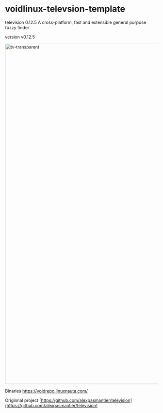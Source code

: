 # voidlinux-televsion-template
television 0.12.5 A cross-platform, fast and extensible general purpose fuzzy finder

version v0.12.5

<img width="1710" height="1122" alt="tv-transparent" src="https://github.com/user-attachments/assets/f2ad04bb-8f69-4f71-a9ad-b68d9eede41f" />


Binaries https://voidrepo.linuxnauta.com/


Originnal project
[https://github.com/alexpasmantier/television](https://github.com/alexpasmantier/television)

